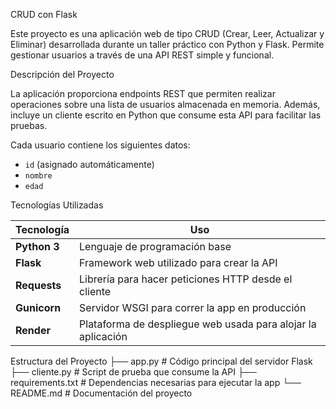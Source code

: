  CRUD  con Flask

Este proyecto es una aplicación web de tipo CRUD (Crear, Leer, Actualizar y Eliminar) desarrollada durante un taller práctico con Python y Flask. Permite gestionar usuarios a través de una API REST simple y funcional.



Descripción del Proyecto

La aplicación proporciona endpoints REST que permiten realizar operaciones sobre una lista de usuarios almacenada en memoria. Además, incluye un cliente escrito en Python que consume esta API para facilitar las pruebas.

Cada usuario contiene los siguientes datos:

- `id` (asignado automáticamente)
- `nombre`
- `edad`



 Tecnologías Utilizadas

| Tecnología | Uso |
|------------|-----|
| **Python 3** | Lenguaje de programación base |
| **Flask** | Framework web utilizado para crear la API |
| **Requests** | Librería para hacer peticiones HTTP desde el cliente |
| **Gunicorn** | Servidor WSGI para correr la app en producción |
| **Render** | Plataforma de despliegue web usada para alojar la aplicación |


 Estructura del Proyecto
 ├── app.py # Código principal del servidor Flask
├── cliente.py # Script de prueba que consume la API
├── requirements.txt # Dependencias necesarias para ejecutar la app
└── README.md # Documentación del proyecto


